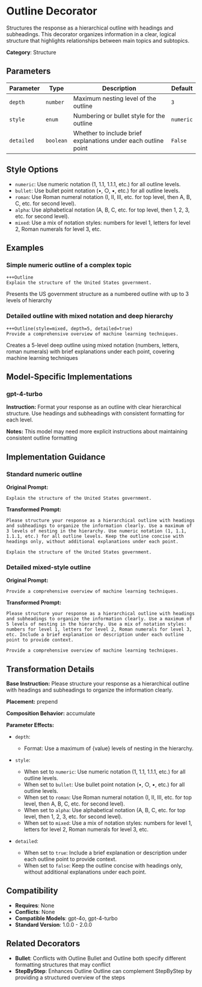 # Outline Decorator

Structures the response as a hierarchical outline with headings and subheadings. This decorator organizes information in a clear, logical structure that highlights relationships between main topics and subtopics.

**Category**: Structure

## Parameters

| Parameter | Type | Description | Default |
|-----------|------|-------------|--------|
| `depth` | `number` | Maximum nesting level of the outline | `3` |
| `style` | `enum` | Numbering or bullet style for the outline | `numeric` |
| `detailed` | `boolean` | Whether to include brief explanations under each outline point | `False` |

## Style Options

- `numeric`: Use numeric notation (1, 1.1, 1.1.1, etc.) for all outline levels.
- `bullet`: Use bullet point notation (•, ○, ▪, etc.) for all outline levels.
- `roman`: Use Roman numeral notation (I, II, III, etc. for top level, then A, B, C, etc. for second level).
- `alpha`: Use alphabetical notation (A, B, C, etc. for top level, then 1, 2, 3, etc. for second level).
- `mixed`: Use a mix of notation styles: numbers for level 1, letters for level 2, Roman numerals for level 3, etc.

## Examples

### Simple numeric outline of a complex topic

```
+++Outline
Explain the structure of the United States government.
```

Presents the US government structure as a numbered outline with up to 3 levels of hierarchy

### Detailed outline with mixed notation and deep hierarchy

```
+++Outline(style=mixed, depth=5, detailed=true)
Provide a comprehensive overview of machine learning techniques.
```

Creates a 5-level deep outline using mixed notation (numbers, letters, roman numerals) with brief explanations under each point, covering machine learning techniques

## Model-Specific Implementations

### gpt-4-turbo

**Instruction:** Format your response as an outline with clear hierarchical structure. Use headings and subheadings with consistent formatting for each level.

**Notes:** This model may need more explicit instructions about maintaining consistent outline formatting


## Implementation Guidance

### Standard numeric outline

**Original Prompt:**
```
Explain the structure of the United States government.
```

**Transformed Prompt:**
```
Please structure your response as a hierarchical outline with headings and subheadings to organize the information clearly. Use a maximum of 3 levels of nesting in the hierarchy. Use numeric notation (1, 1.1, 1.1.1, etc.) for all outline levels. Keep the outline concise with headings only, without additional explanations under each point.

Explain the structure of the United States government.
```

### Detailed mixed-style outline

**Original Prompt:**
```
Provide a comprehensive overview of machine learning techniques.
```

**Transformed Prompt:**
```
Please structure your response as a hierarchical outline with headings and subheadings to organize the information clearly. Use a maximum of 5 levels of nesting in the hierarchy. Use a mix of notation styles: numbers for level 1, letters for level 2, Roman numerals for level 3, etc. Include a brief explanation or description under each outline point to provide context.

Provide a comprehensive overview of machine learning techniques.
```

## Transformation Details

**Base Instruction:** Please structure your response as a hierarchical outline with headings and subheadings to organize the information clearly.

**Placement:** prepend

**Composition Behavior:** accumulate

**Parameter Effects:**

- `depth`:
  - Format: Use a maximum of {value} levels of nesting in the hierarchy.

- `style`:
  - When set to `numeric`: Use numeric notation (1, 1.1, 1.1.1, etc.) for all outline levels.
  - When set to `bullet`: Use bullet point notation (•, ○, ▪, etc.) for all outline levels.
  - When set to `roman`: Use Roman numeral notation (I, II, III, etc. for top level, then A, B, C, etc. for second level).
  - When set to `alpha`: Use alphabetical notation (A, B, C, etc. for top level, then 1, 2, 3, etc. for second level).
  - When set to `mixed`: Use a mix of notation styles: numbers for level 1, letters for level 2, Roman numerals for level 3, etc.

- `detailed`:
  - When set to `true`: Include a brief explanation or description under each outline point to provide context.
  - When set to `false`: Keep the outline concise with headings only, without additional explanations under each point.

## Compatibility

- **Requires**: None
- **Conflicts**: None
- **Compatible Models**: gpt-4o, gpt-4-turbo
- **Standard Version**: 1.0.0 - 2.0.0

## Related Decorators

- **Bullet**: Conflicts with Outline Bullet and Outline both specify different formatting structures that may conflict
- **StepByStep**: Enhances Outline Outline can complement StepByStep by providing a structured overview of the steps
